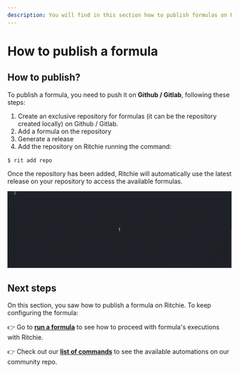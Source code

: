 ```yaml
---
description: You will find in this section how to publish formulas on Ritchie.
---
```


# How to publish a formula

## How to publish?

To publish a formula, you need to push it on **Github / Gitlab**, following these steps:

1. Create an exclusive repository for formulas \(it can be the repository created locally\) on Github / Gitlab.
2. Add a formula on the repository
3. Generate a release
4. Add the repository on Ritchie running the command: 

```text
$ rit add repo
```

Once the repository has been added, Ritchie will automatically use the latest release on your repository to access the available formulas.

![](../.gitbook/assets/rit-add-repo-3.gif)

## Next steps 

On this section, you saw how to publish a formula on Ritchie. To keep configuring the formula: 

👉 Go to [**run a formula**](run-a-formula.md) to see how to proceed with formula's executions with Ritchie. 

👉 Check out our [**list of commands**](../developer/list-of-commands.md) to see the available automations on our community repo. 

